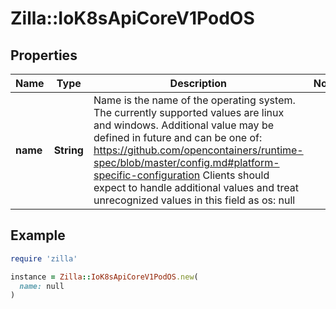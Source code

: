 # Zilla::IoK8sApiCoreV1PodOS

## Properties

| Name | Type | Description | Notes |
| ---- | ---- | ----------- | ----- |
| **name** | **String** | Name is the name of the operating system. The currently supported values are linux and windows. Additional value may be defined in future and can be one of: https://github.com/opencontainers/runtime-spec/blob/master/config.md#platform-specific-configuration Clients should expect to handle additional values and treat unrecognized values in this field as os: null |  |

## Example

```ruby
require 'zilla'

instance = Zilla::IoK8sApiCoreV1PodOS.new(
  name: null
)
```

